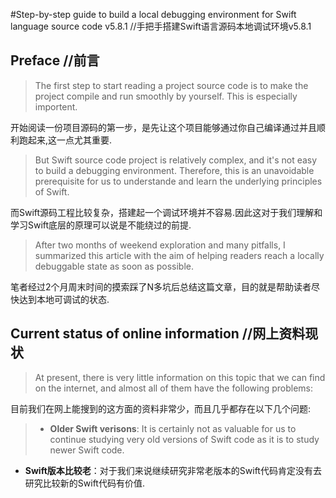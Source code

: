 #Step-by-step guide to build a local debugging environment for Swift language source code v5.8.1 //手把手搭建Swift语言源码本地调试环境v5.8.1

## Preface //前言
> The first step to start reading a project source code is to make the project compile and run smoothly by yourself. This is especially importent.

开始阅读一份项目源码的第一步，是先让这个项目能够通过你自己编译通过并且顺利跑起来,这一点尤其重要.

>But Swift source code project is relatively complex, and it's not easy to build a debugging environment. Therefore, this is an unavoidable prerequisite for us to understande and learn the underlying principles of Swift.

而Swift源码工程比较复杂，搭建起一个调试环境并不容易.因此这对于我们理解和学习Swift底层的原理可以说是不能绕过的前提.

>After two months of weekend exploration and many pitfalls, I summarized this article with the aim of helping readers reach a locally debuggable state as soon as possible.

笔者经过2个月周末时间的摸索踩了N多坑后总结这篇文章，目的就是帮助读者尽快达到本地可调试的状态.

## Current status of online information //网上资料现状

>At present, there is very little information on this topic that we can find on the internet, and almost all of them have the following problems:

目前我们在网上能搜到的这方面的资料非常少，而且几乎都存在以下几个问题:

> * **Older Swift verisons**: It is certainly not as valuable for us to continue studying very old versions of Swift code as it is to study newer Swift code.

* **Swift版本比较老**：对于我们来说继续研究非常老版本的Swift代码肯定没有去研究比较新的Swift代码有价值.


